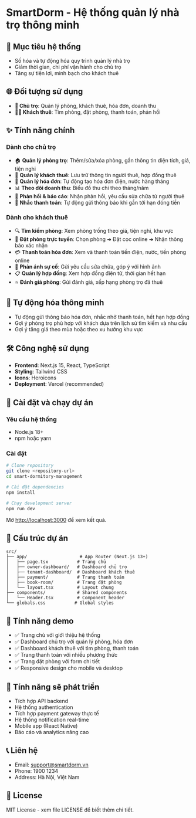 # SmartDorm - Hệ thống quản lý nhà trọ thông minh

## 🎯 Mục tiêu hệ thống
- Số hóa và tự động hóa quy trình quản lý nhà trọ
- Giảm thời gian, chi phí vận hành cho chủ trọ
- Tăng sự tiện lợi, minh bạch cho khách thuê

## 🌐 Đối tượng sử dụng
- **👤 Chủ trọ**: Quản lý phòng, khách thuê, hóa đơn, doanh thu
- **🧑‍💼 Khách thuê**: Tìm phòng, đặt phòng, thanh toán, phản hồi

## ✨ Tính năng chính

### Dành cho chủ trọ
- 🏠 **Quản lý phòng trọ**: Thêm/sửa/xóa phòng, gắn thông tin diện tích, giá, tiện nghi
- 👥 **Quản lý khách thuê**: Lưu trữ thông tin người thuê, hợp đồng thuê
- 📄 **Quản lý hóa đơn**: Tự động tạo hóa đơn điện, nước hàng tháng
- 📊 **Theo dõi doanh thu**: Biểu đồ thu chi theo tháng/năm
- 💬 **Phản hồi & báo cáo**: Nhận phản hồi, yêu cầu sửa chữa từ người thuê
- 🔔 **Nhắc thanh toán**: Tự động gửi thông báo khi gần tới hạn đóng tiền

### Dành cho khách thuê
- 🔍 **Tìm kiếm phòng**: Xem phòng trống theo giá, tiện nghi, khu vực
- 📱 **Đặt phòng trực tuyến**: Chọn phòng ➜ Đặt cọc online ➜ Nhận thông báo xác nhận
- 💳 **Thanh toán hóa đơn**: Xem và thanh toán tiền điện, nước, tiền phòng online
- 🔧 **Phản ánh sự cố**: Gửi yêu cầu sửa chữa, góp ý với hình ảnh
- 📋 **Quản lý hợp đồng**: Xem hợp đồng điện tử, thời gian hết hạn
- ⭐ **Đánh giá phòng**: Gửi đánh giá, xếp hạng phòng trọ đã thuê

## 🤖 Tự động hóa thông minh
- Tự động gửi thông báo hóa đơn, nhắc nhở thanh toán, hết hạn hợp đồng
- Gợi ý phòng trọ phù hợp với khách dựa trên lịch sử tìm kiếm và nhu cầu
- Gợi ý tăng giá theo mùa hoặc theo xu hướng khu vực

## 🛠️ Công nghệ sử dụng
- **Frontend**: Next.js 15, React, TypeScript
- **Styling**: Tailwind CSS
- **Icons**: Heroicons
- **Deployment**: Vercel (recommended)

## 🚀 Cài đặt và chạy dự án

### Yêu cầu hệ thống
- Node.js 18+
- npm hoặc yarn

### Cài đặt
```bash
# Clone repository
git clone <repository-url>
cd smart-dormitory-management

# Cài đặt dependencies
npm install

# Chạy development server
npm run dev
```

Mở [http://localhost:3000](http://localhost:3000) để xem kết quả.

## 📁 Cấu trúc dự án
```
src/
├── app/                    # App Router (Next.js 13+)
│   ├── page.tsx           # Trang chủ
│   ├── owner-dashboard/   # Dashboard chủ trọ
│   ├── tenant-dashboard/  # Dashboard khách thuê
│   ├── payment/           # Trang thanh toán
│   ├── book-room/         # Trang đặt phòng
│   └── layout.tsx         # Layout chung
├── components/            # Shared components
│   └── Header.tsx         # Component header
└── globals.css           # Global styles
```

## 🎨 Tính năng demo
- ✅ Trang chủ với giới thiệu hệ thống
- ✅ Dashboard chủ trọ với quản lý phòng, hóa đơn
- ✅ Dashboard khách thuê với tìm phòng, thanh toán
- ✅ Trang thanh toán với nhiều phương thức
- ✅ Trang đặt phòng với form chi tiết
- ✅ Responsive design cho mobile và desktop

## 🔮 Tính năng sẽ phát triển
- Tích hợp API backend
- Hệ thống authentication
- Tích hợp payment gateway thực tế
- Hệ thống notification real-time
- Mobile app (React Native)
- Báo cáo và analytics nâng cao

## 📞 Liên hệ
- Email: support@smartdorm.vn
- Phone: 1900 1234
- Address: Hà Nội, Việt Nam

## 📄 License
MIT License - xem file LICENSE để biết thêm chi tiết.
